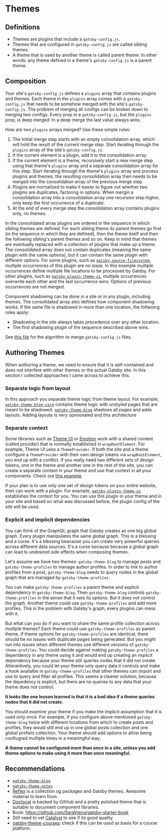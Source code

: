 # Themes

## Definitions

- Themes are plugins that include a `gatsby-config.js`.
- Themes that are configured in `gatsby-config.js` are called sibling themes.
- A theme that is used by another theme is called parent theme. In other words:
  any theme defined in a theme's `gatsby-config.js` is a parent theme.

## Composition

Your site's `gatsby-config.js` defines a `plugins` array that contains plugins
and themes. Each theme in the `plugins` array comes with a `gatsby-config.js`
that needs to be somehow merged with the site's `gatsby-config.js`. The problem
of merging all configs can be broken down to merging two configs. Every prop in
a `gatsby-config.js`, but the `plugins` prop, is deep merged. In a deep merge
the last value always wins.

How are two `plugins` arrays merged? Use these simple rules:

1. The initial merge step starts with an empty consolidation array, which will
   hold the result of the current merge step. Start iterating through the
   `plugins` array of the site's `gatsby-config.js`.
1. If the current element is a plugin, add it to the consolidation array.
1. If the current element is a theme, recursively start a new merge step using
   that theme's `plugins` array and a separate consolidation array for this
   step. Start iterating through the theme's `plugins` array and process plugins
   and themes. the resulting consolidation array then needs to be merged into
   the consolidation array of the previous merge step.
1. Plugins are normalized to make it easier to figure out whether two plugins
   are duplicates, factoring in options. When mergin a consolidation array into
   a consolidation array one recursion step higher, only keep the first
   occurrence of a duplicate.
1. At the end of every merge step the consolidation array contains plugins only,
   no themes.

In the consolidated array plugins are ordered in the sequence in which sibling
themes are defined. For each sibling theme its parent themes go first (in the
sequence in which they are defined), then the theme itself and then the
following sibling's parent themes and so on. Keep in mind that themes are
eventually replaced with a collection of plugins that make up a theme. The
consolidated array does not contain duplicates (meaning the same plugin with the
same options), but it can contain the same plugin with different options. For
some plugins, such as
[`gatsby-source-filesystem`](https://github.com/gatsbyjs/gatsby/tree/master/packages/gatsby-source-filesystem),
multiple occurrences of this plugin are no issue. In this example multiple
occurrences define multiple file locations to be processed by Gatsby. For other
plugins, such as
[`gatsby-plugin-theme-ui`](https://theme-ui.com/packages/gatsby-plugin/),
multiple occurrences overwrite each other and the last occurrence wins. Options
of previous occurrences are not merged.

Component shadowing can be done in a site or in any plugin, including themes.
The consolidated array also defines how component shadowing works. If the same
file is shadowed in more than one location, the follwoing rules apply:

- Shadowing in the site always takes precedence over any other location.
- The first shadowing plugin of the sequence described above wins.

See
[this file](https://github.com/gatsbyjs/gatsby/blob/master/packages/gatsby/src/utils/merge-gatsby-config.ts)
for the algorithm to merge `gatsby-config.js` files.

## Authoring Themes

When authoring a theme, we need to ensure that it is self-contained and does not
interfere with other themes or the actual Gatsby site. In this section I
collected approaches I came across to achieve this.

### Separate logic from layout

In this approach you separate theme logic from theme layout. For example,
[`gatsby-theme-blog-core`](https://github.com/gatsbyjs/themes/tree/master/packages/gatsby-theme-blog-core)
contains theme logic with unstyled pages that are meant to be shadowed.
[`gatsby-theme-blog`](https://github.com/gatsbyjs/themes/tree/master/packages/gatsby-theme-blog)
shadows all pages and adds layouts. Adding layouts is very opinionated and this
architecture

### Separate context

Some libraries such as [Theme UI](https://theme-ui.com/home) or
[Emotion](https://emotion.sh/docs/introduction) work with a shared context
(called provider) that is normally established in `wrapRootElement`. For
example, Theme UI uses a `ThemeProvider`. If both the site and a theme configure
a `ThemeProvider` with their own design tokens via `wrapRootElement`, you end up
with a conflict. If you really need two different sets of design tokens, one in
the theme and another one in the rest of the site, you can create a separate
context in your theme and use that context in all your components. Check out
[this example](https://github.com/ChristopherBiscardi/advanced-gatsby-themes-workshop-code/tree/06-mdx-blog-posts).

If your plan is to use only one set of design tokens on your entire website,
then can work with a plugin. For example,
[`gatsby-plugin-theme-ui`](https://theme-ui.com/packages/gatsby-plugin/)
establishes the context for you. You can use this plugin in your theme and in
your site and based on what was discussed before, the plugin config of the site
will be used.

### Explicit and implicit dependencies

You can think of the GraphQL graph that Gatsby creates as one big global graph.
Every plugin manipulates the same global graph. This is a blessing and a curse.
It's a blessing beacause you can create very powerful queries across different
data sources. It's a curse because because a global graph can lead to undesired
side effects when composing themes.

Let's assume we have two themes: `gatsby-theme-blog` to manage posts and
`gatsby-theme-profiles` to manage author profiles. In order to link to author
profiles from a post, `gatsby-theme-blog` needs to query nodes in the global
graph that are managed by `gatsby-theme-profiles`.

You can make `gatsby-theme-profiles` a parent theme and explicit dependency in
`gatsby-theme-blog`. Then `gatsby-theme-blog` controls `gatsby-theme-profiles`
in the sense that it sets its options. But it does not control the graph.
Another theme could use `gatsby-theme-profiles` and add more profiles. This is
the problem with Gatsby's graph, every plugins can mess with it.

But what can you do if you want to share the same profile collection across
multiple themes? Each theme could use `gatsby-theme-profiles` as parent theme.
If theme options for `gatsby-theme-profiles` are identical, there should be no
issues with duplicate pages being generated. But you might run into issues when
different themes use different versions of `gatsby-theme-profiles`. You could
decide against making `gatsby-theme-profiles` a dependency in any theme using it
and would end up creating an implicit dependency because your theme still
queries nodes that it did not create. Alterantively, you could let your theme
only query data it controls and make a hook availalbe in `gatsby-theme-profiles`
that other themes can import and use to query and filter all profiles. This
seems a cleaner solution, because the depedency is explicit, but there are no
queries to any data that your theme does not control.

**It looks like one lesson learned is that it is a bad idea if a theme queries
nodes that it did not create.**

You should examine your theme if you make the implicit assumption that it is
used only once. For example, if you configure above mentioned
`gatsby-theme-blog` twice with different locations from which to create posts
and profiles, they would still end up in one global posts collection and one
global profiels collection. Your theme should add options to allow being
confiugred multiple times in a meaningful way.

**A theme cannot be configured more than once in a site, unless you add theme
options to make using it more than once meaningful.**

## Recommendations

- [`gatsby-theme-blog`](https://github.com/gatsbyjs/themes/tree/master/packages/gatsby-theme-blog)
- [`gatsby-theme-notes`](https://github.com/gatsbyjs/themes/tree/master/packages/gatsby-theme-notes)
- [Reflex](https://reflexjs.org/) is a collection og packages and Gatsby themes.
  Awesome material to learn from.
- [Doctocat](https://github.com/primer/doctocat) is backed by GitHub and a
  pretty polished theme that is suitable to document component libraries.
- Book: https://github.com/SaraVieira/gatsby-starter-book
- Still need to vet [Catalyst](https://www.gatsbycatalyst.com/) to see if its
  good quality.
- [gatsby-theme-courses](https://github.com/hangindev/gatsby-theme-courses):
  check if this can be used as basis for a course platform.
